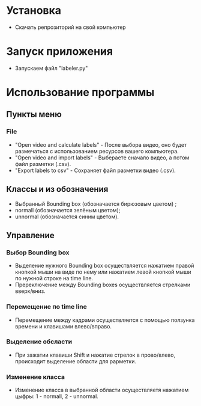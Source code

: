 # Установка
* Скачать репрозиторий на свой компьютер

#  Запуск приложения
* Запускаем файл "labeler.py"

# Использование программы
## Пункты меню 
### File
* "Open video and calculate labels" - После выбора видео, оно будет размечаться с использованием ресурсов вашего компьютера.
* "Open video and import labels" - Выбераете сначало видео, а потом файл разметки (.csv).
* "Export labels to csv" - Сохраняет файл разметки видео (.csv).

## Классы и из обозначения
* Выбранный Bounding box (обозначается бирюзовым цветом) ;
* normall (обозначается зелёным цветом);
* unnormal (обозначается синим цветом).

## Управление
### Выбор  Bounding box
* Выделение нужного Bounding box осуществляется нажатием правой кнопкой мыши на виде по нему или нажатием левой кнопкой мыши по нужной строке на time line.
* Пререключение между Bounding boxes осуществляется стрелками вверх/вниз.

### Перемещение по time line
* Перемещение между кадрами осуществляется с помощью ползунка времени и клавишами влево/вправо.

### Выделение обсласти
* При зажатии клавиши  Shift и нажатие стрелок в прово/влево, происходит выделение области для раpметки.

### Изменение класса
* Изменение класса в выбранной области осуществляетя нажатием цыфры: 1 - normall, 2 - unnormal.

